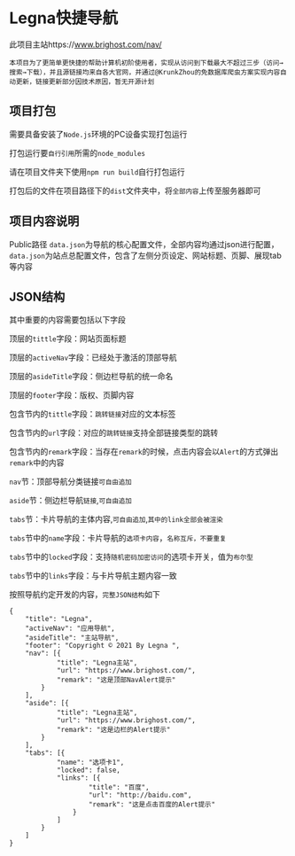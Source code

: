 # Legna快捷导航

此项目主站https://www.brighost.com/nav/

`本项目为了更简单更快捷的帮助计算机初阶使用者，实现从访问到下载最大不超过三步（访问→搜索→下载），并且源链接均来自各大官网，并通过@KrunkZhou的免数据库爬虫方案实现内容自动更新，链接更新部分因技术原因，暂无开源计划`

## 项目打包

需要具备安装了`Node.js`环境的PC设备实现打包运行

打包运行要`自行引用`所需的`node_modules`

请在项目文件夹下使用`npm run build`自行打包运行

打包后的文件在项目路径下的`dist`文件夹中，将`全部内容`上传至服务器即可

## 项目内容说明

Public路径
   `data.json`为导航的核心配置文件，全部内容均通过json进行配置，`data.json`为站点总配置文件，包含了左侧分页设定、网站标题、页脚、展现tab等内容

## JSON结构
其中重要的内容需要包括以下字段

顶层的`tittle`字段：网站页面标题

顶层的`activeNav`字段：已经处于激活的顶部导航

顶层的`asideTitle`字段：侧边栏导航的统一命名

顶层的`footer`字段：版权、页脚内容

包含节内的`tittle`字段：`跳转链接`对应的文本标签

包含节内的`url`字段：对应的`跳转链接`支持全部链接类型的跳转

包含节内的`remark`字段：当存在`remark`的时候，点击内容会以`Alert`的方式弹出`remark`中的内容

`nav`节：顶部导航分类链接`可自由追加`

`aside`节：侧边栏导航`链接`,`可自由追加`

`tabs`节：卡片导航的主体内容,`可自由追加`,`其中的link全部会被渲染`

`tabs`节中的`name`字段：卡片导航的`选项卡内容`，`名称互斥，不要重复`

`tabs`节中的`locked`字段：支持`随机密码加密访问`的选项卡开关，值为`布尔型`

`tabs`节中的`links`字段：与卡片导航主题内容一致



按照导航约定开发的内容，`完整JSON结构`如下
```
{
    "title": "Legna",
    "activeNav": "应用导航",
    "asideTitle": "主站导航",
    "footer": "Copyright © 2021 By Legna ",
    "nav": [{
            "title": "Legna主站",
            "url": "https://www.brighost.com/",
            "remark": "这是顶部NavAlert提示"
        }
    ],
    "aside": [{
            "title": "Legna主站",
            "url": "https://www.brighost.com/",
            "remark": "这是边栏的Alert提示"
        }
    ],
    "tabs": [{
            "name": "选项卡1",
            "locked": false,
            "links": [{
                    "title": "百度",
                    "url": "http://baidu.com",
                    "remark": "这是点击百度的Alert提示"
                }
            ]
        }
    ]
}
```


